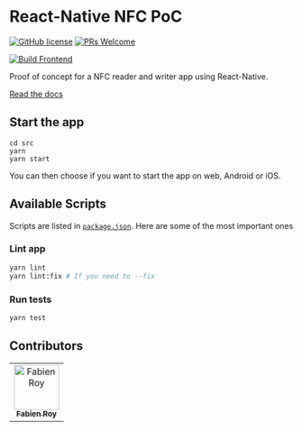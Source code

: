 # React-Native NFC PoC

[![GitHub license](https://img.shields.io/badge/license-MIT-blue.svg)](LICENSE) [![PRs Welcome](https://img.shields.io/badge/PRs-welcome-brightgreen.svg)](CONTRIBUTING.md)

[![Build Frontend](https://github.com/JStrategia/react-native-nfc-poc/actions/workflows/build-frontend.yml/badge.svg)](https://github.com/JStrategia/react-native-nfc-poc/actions/workflows/build-frontend.yml)

Proof of concept for a NFC reader and writer app using React-Native.

[Read the docs](docs/README.md)

## Start the app

```shell
cd src
yarn
yarn start
```

You can then choose if you want to start the app on web, Android or iOS.

## Available Scripts

Scripts are listed in [`package.json`](src/package.json). Here are some of the most important ones

### Lint app

```bash
yarn lint
yarn lint:fix # If you need to --fix
```

### Run tests

```bash
yarn test
```

## Contributors

<table>
  <tr>
    <td align="center">
      <a href="https://github.com/ExiledNarwal28">
        <img src="https://avatars.githubusercontent.com/u/18317767?v=4" alt="Fabien Roy" height="80" width="80">
        <br />
        <sub>
          <b>Fabien Roy</b>
        </sub>
      </a>
    </td>
  </tr>
</table>
